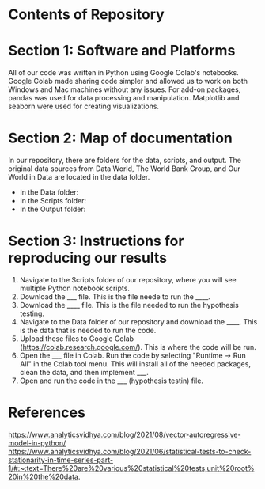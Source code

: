 # Contents of Repository 
# Section 1: Software and Platforms
All of our code was written in Python using Google Colab's notebooks. Google Colab made sharing code simpler and allowed us to work on both Windows and Mac machines without any issues.
For add-on packages, pandas was used for data processing and manipulation. Matplotlib and seaborn were used for creating visualizations.

# Section 2: Map of documentation
In our repository, there are folders for the data, scripts, and output. The original data sources from Data World, The World Bank Group, and Our World in Data are located in the data folder.
- In the Data folder:
- In the Scripts folder:
- In the Output folder:

# Section 3: Instructions for reproducing our results
1. Navigate to the Scripts folder of our repository, where you will see multiple Python notebook scripts.
2. Download the ___ file. This is the file neede to run the ____.
3. Download the ____ file. This is the file needed to run the hypothesis testing.
4. Navigate to the Data folder of our repository and download the ____. This is the data that is needed to run the code.
5. Upload these files to Google Colab (https://colab.research.google.com/). This is where the code will be run.
6. Open the ___ file in Colab. Run the code by selecting "Runtime -> Run All" in the Colab tool menu. This will install all of the needed packages, clean the data, and then implement ___.
7. Open and run the code in the ___ (hypothesis testin) file.

# References
https://www.analyticsvidhya.com/blog/2021/08/vector-autoregressive-model-in-python/
https://www.analyticsvidhya.com/blog/2021/06/statistical-tests-to-check-stationarity-in-time-series-part-1/#:~:text=There%20are%20various%20statistical%20tests,unit%20root%20in%20the%20data. 
